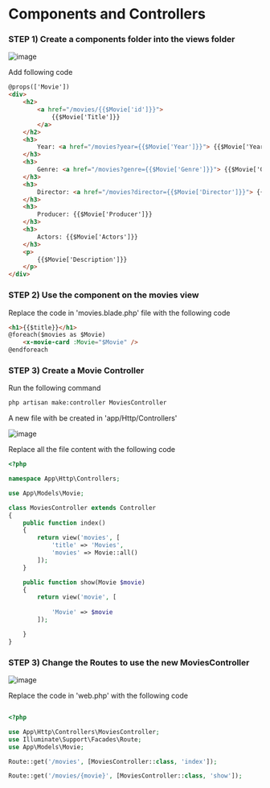 # Components and Controllers

### STEP 1) Create a components folder into the views folder

![image](https://user-images.githubusercontent.com/31894600/194683736-baea2ef8-72dc-4f62-92ce-72610df697f5.png)

Add following code

```html
@props(['Movie'])
<div>
    <h2>
        <a href="/movies/{{$Movie['id']}}">
            {{$Movie['Title']}} 
        </a>
    </h2>
    <h3>
        Year: <a href="/movies?year={{$Movie['Year']}}"> {{$Movie['Year']}} </a>
    </h3>
    <h3>
        Genre: <a href="/movies?genre={{$Movie['Genre']}}"> {{$Movie['Genre']}} </a>
    </h3>
    <h3>
        Director: <a href="/movies?director={{$Movie['Director']}}"> {{$Movie['Director']}} </a>
    </h3>
    <h3>
        Producer: {{$Movie['Producer']}}
    </h3>
    <h3>
        Actors: {{$Movie['Actors']}}
    </h3>
    <p>
        {{$Movie['Description']}}
    </p>
</div>
```

### STEP 2) Use the component on the movies view

Replace the code in 'movies.blade.php' file with the following code

```html
<h1>{{$title}}</h1>
@foreach($movies as $Movie)
    <x-movie-card :Movie="$Movie" />
@endforeach
```

### STEP 3) Create a Movie Controller

Run the following command

```bash
php artisan make:controller MoviesController
```

A new file with be created in 'app/Http/Controllers'

![image](https://user-images.githubusercontent.com/31894600/194685997-20b41a6e-877c-461c-8a31-d059638fa696.png)


Replace all the file content with the following code

```php
<?php

namespace App\Http\Controllers;

use App\Models\Movie;

class MoviesController extends Controller
{
    public function index()
    {
        return view('movies', [
            'title' => 'Movies',
            'movies' => Movie::all()
        ]);
    }

    public function show(Movie $movie)
    {
        return view('movie', [
        
            'Movie' => $movie
        ]);

    }
}
```

### STEP 3) Change the Routes to use the new MoviesController

![image](https://user-images.githubusercontent.com/31894600/194686075-93bf31e4-9bc8-4091-9ee3-a74ad34605ba.png)

Replace the code in 'web.php' with the following code

```php

<?php

use App\Http\Controllers\MoviesController;
use Illuminate\Support\Facades\Route;
use App\Models\Movie;

Route::get('/movies', [MoviesController::class, 'index']);

Route::get('/movies/{movie}', [MoviesController::class, 'show']);

```
